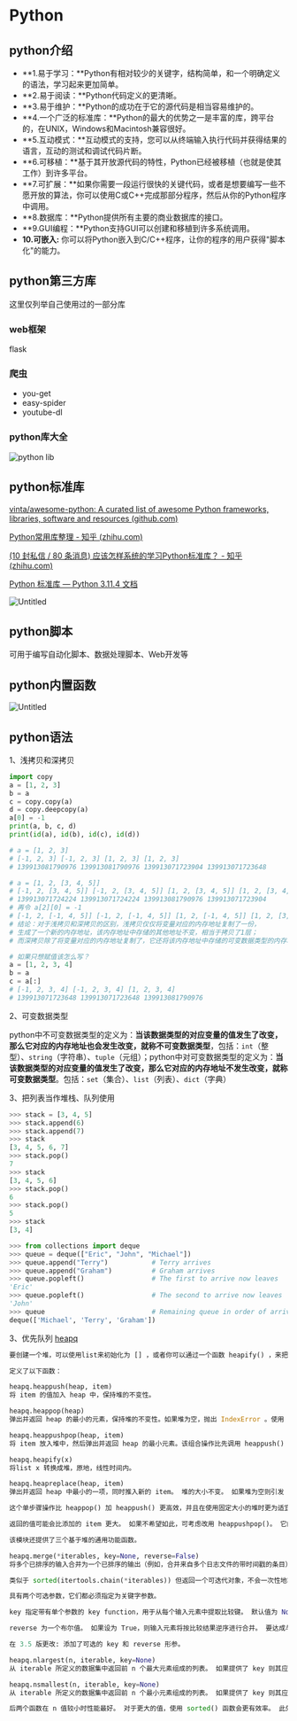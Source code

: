 # Python

## python介绍

- **1.易于学习：**Python有相对较少的关键字，结构简单，和一个明确定义的语法，学习起来更加简单。
- **2.易于阅读：**Python代码定义的更清晰。
- **3.易于维护：**Python的成功在于它的源代码是相当容易维护的。
- **4.一个广泛的标准库：**Python的最大的优势之一是丰富的库，跨平台的，在UNIX，Windows和Macintosh兼容很好。
- **5.互动模式：**互动模式的支持，您可以从终端输入执行代码并获得结果的语言，互动的测试和调试代码片断。
- **6.可移植：**基于其开放源代码的特性，Python已经被移植（也就是使其工作）到许多平台。
- **7.可扩展：**如果你需要一段运行很快的关键代码，或者是想要编写一些不愿开放的算法，你可以使用C或C++完成那部分程序，然后从你的Python程序中调用。
- **8.数据库：**Python提供所有主要的商业数据库的接口。
- **9.GUI编程：**Python支持GUI可以创建和移植到许多系统调用。
- **10.可嵌入:** 你可以将Python嵌入到C/C++程序，让你的程序的用户获得"脚本化"的能力。

## python第三方库

这里仅列举自己使用过的一部分库

### web框架

flask

### 爬虫

- you-get
- easy-spider
- youtube-dl

### python库大全
![python lib](../../image/Python%20库类大全.png)
## python标准库

[vinta/awesome-python: A curated list of awesome Python frameworks, libraries, software and resources (github.com)](https://github.com/vinta/awesome-python)

[Python常用库整理 - 知乎 (zhihu.com)](https://zhuanlan.zhihu.com/p/21563130)

[(10 封私信 / 80 条消息) 应该怎样系统的学习Python标准库？ - 知乎 (zhihu.com)](https://www.zhihu.com/question/22100190)

[Python 标准库 — Python 3.11.4 文档](https://docs.python.org/zh-cn/3/library/)

![Untitled](Python%2006fd7f71758d4978b8f31f63a470b470/Untitled.png)

## python脚本

可用于编写自动化脚本、数据处理脚本、Web开发等

## python内置函数

![Untitled](Python%2006fd7f71758d4978b8f31f63a470b470/Untitled%201.png)

## python语法

1、浅拷贝和深拷贝

```python
import copy
a = [1, 2, 3]
b = a
c = copy.copy(a)
d = copy.deepcopy(a)
a[0] = -1
print(a, b, c, d)
print(id(a), id(b), id(c), id(d))

# a = [1, 2, 3]
# [-1, 2, 3] [-1, 2, 3] [1, 2, 3] [1, 2, 3]
# 139913081790976 139913081790976 139913071723904 139913071723648

# a = [1, 2, [3, 4, 5]]
# [-1, 2, [3, 4, 5]] [-1, 2, [3, 4, 5]] [1, 2, [3, 4, 5]] [1, 2, [3, 4, 5]]
# 139913071724224 139913071724224 139913081790976 139913071723904
# 再令 a[2][0] = -1
# [-1, 2, [-1, 4, 5]] [-1, 2, [-1, 4, 5]] [1, 2, [-1, 4, 5]] [1, 2, [3, 4, 5]]
# 结论：对于浅拷贝和深拷贝的区别，浅拷贝仅仅将变量对应的内存地址复制了一份，
# 生成了一个新的内存地址，该内存地址中存储的其他地址不变，相当于拷贝了1层；
# 而深拷贝除了将变量对应的内存地址复制了，它还将该内存地址中存储的可变数据类型的内存地址复制生成了新的内存地，此时相当于拷贝且仅拷贝了2层。

# 如果只想赋值该怎么写？
a = [1, 2, 3, 4]
b = a
c = a[:]
# [-1, 2, 3, 4] [-1, 2, 3, 4] [1, 2, 3, 4]
# 139913071723648 139913071723648 139913081790976
```

2、可变数据类型

python中不可变数据类型的定义为：**当该数据类型的对应变量的值发生了改变，那么它对应的内存地址也会发生改变，就称不可变数据类型**，包括：`int`（整型）、`string`（字符串）、`tuple`（元组）；python中对可变数据类型的定义为：**当该数据类型的对应变量的值发生了改变，那么它对应的内存地址不发生改变，就称可变数据类型**。包括：`set`（集合）、`list`（列表）、`dict`（字典）

3、把列表当作堆栈、队列使用

```python
>>> stack = [3, 4, 5]
>>> stack.append(6)
>>> stack.append(7)
>>> stack
[3, 4, 5, 6, 7]
>>> stack.pop()
7
>>> stack
[3, 4, 5, 6]
>>> stack.pop()
6
>>> stack.pop()
5
>>> stack
[3, 4]

>>> from collections import deque
>>> queue = deque(["Eric", "John", "Michael"])
>>> queue.append("Terry")           # Terry arrives
>>> queue.append("Graham")          # Graham arrives
>>> queue.popleft()                 # The first to arrive now leaves
'Eric'
>>> queue.popleft()                 # The second to arrive now leaves
'John'
>>> queue                           # Remaining queue in order of arrival
deque(['Michael', 'Terry', 'Graham'])
```

3、优先队列
[heapq](https://docs.python.org/zh-cn/3/library/heapq.html)
```python
要创建一个堆，可以使用list来初始化为 [] ，或者你可以通过一个函数 heapify() ，来把一个list转换成堆。

定义了以下函数：

heapq.heappush(heap, item)
将 item 的值加入 heap 中，保持堆的不变性。

heapq.heappop(heap)
弹出并返回 heap 的最小的元素，保持堆的不变性。如果堆为空，抛出 IndexError 。使用 heap[0] ，可以只访问最小的元素而不弹出它。

heapq.heappushpop(heap, item)
将 item 放入堆中，然后弹出并返回 heap 的最小元素。该组合操作比先调用 heappush() 再调用 heappop() 运行起来更有效率。

heapq.heapify(x)
将list x 转换成堆，原地，线性时间内。

heapq.heapreplace(heap, item)
弹出并返回 heap 中最小的一项，同时推入新的 item。 堆的大小不变。 如果堆为空则引发 IndexError。

这个单步骤操作比 heappop() 加 heappush() 更高效，并且在使用固定大小的堆时更为适宜。 pop/push 组合总是会从堆中返回一个元素并将其替换为 item。

返回的值可能会比添加的 item 更大。 如果不希望如此，可考虑改用 heappushpop()。 它的 push/pop 组合会返回两个值中较小的一个，将较大的值留在堆中。

该模块还提供了三个基于堆的通用功能函数。

heapq.merge(*iterables, key=None, reverse=False)
将多个已排序的输入合并为一个已排序的输出（例如，合并来自多个日志文件的带时间戳的条目）。 返回已排序值的 iterator。

类似于 sorted(itertools.chain(*iterables)) 但返回一个可迭代对象，不会一次性地将数据全部放入内存，并假定每个输入流都是已排序的（从小到大）。

具有两个可选参数，它们都必须指定为关键字参数。

key 指定带有单个参数的 key function，用于从每个输入元素中提取比较键。 默认值为 None (直接比较元素)。

reverse 为一个布尔值。 如果设为 True，则输入元素将按比较结果逆序进行合并。 要达成与 sorted(itertools.chain(*iterables), reverse=True) 类似的行为，所有可迭代对象必须是已从大到小排序的。

在 3.5 版更改: 添加了可选的 key 和 reverse 形参。

heapq.nlargest(n, iterable, key=None)
从 iterable 所定义的数据集中返回前 n 个最大元素组成的列表。 如果提供了 key 则其应指定一个单参数的函数，用于从 iterable 的每个元素中提取比较键 (例如 key=str.lower)。 等价于: sorted(iterable, key=key, reverse=True)[:n]。

heapq.nsmallest(n, iterable, key=None)
从 iterable 所定义的数据集中返回前 n 个最小元素组成的列表。 如果提供了 key 则其应指定一个单参数的函数，用于从 iterable 的每个元素中提取比较键 (例如 key=str.lower)。 等价于: sorted(iterable, key=key)[:n]。

后两个函数在 n 值较小时性能最好。 对于更大的值，使用 sorted() 函数会更有效率。 此外，当 n==1 时，使用内置的 min() 和 max() 函数会更有效率。 如果需要重复使用这些函数，请考虑将可迭代对象转为真正的堆。
```